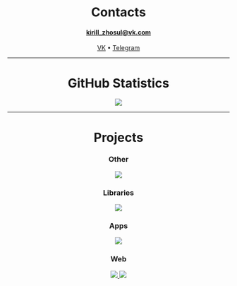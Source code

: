 <h1 align="center">Contacts</h1>
<h4 align="center"><a href="mailto: kirill_zhosul@vk.com">kirill_zhosul@vk.com</a></h4>
<p align="center">
  <a href="https://vk.com/kirillzhosul">VK</a> •
  <a href="https://t.me/kirillzhosul">Telegram</a>
</p>

<hr>
<h1 align="center">GitHub Statistics</h1>

<p align="center">
  <a href="https://github.com/kirillzhosul">
    <img src="https://github-readme-stats.vercel.app/api?username=kirillzhosul&show_icons=true&include_all_commits=true&count_private=true&disable_animations=true&hide_title=true">
  </a>
</p>

<hr>
<h1 align="center">Projects</h1>

<h3 align="center">Other</h3>
<p align="center">
  <a href="https://gofralang.github.io">
    <img src="https://github-readme-stats.vercel.app/api/pin/?username=gofralang&repo=core&show_owner=true">
  </a>
</p>

<h3 align="center">Libraries</h3>
<p align="center">
  <a href="https://kirillzhosul.github.io/gamemaker-scheduler">
    <img src="https://github-readme-stats.vercel.app/api/pin/?username=kirillzhosul&repo=gamemaker-scheduler&show_owner=true">
  </a>
</p>

<h3 align="center">Apps</h3>
<p align="center">
  <a href="https://kirillzhosul.github.io/gamemaker-paint-editor">
    <img src="https://github-readme-stats.vercel.app/api/pin/?username=kirillzhosul&repo=gamemaker-paint-editor&show_owner=true">
  </a>
</p>

<h3 align="center">Web</h3>
<p align="center">
  <a href="https://github.com/kirillzhosul/web-merchandise-shop/">
    <img src="https://github-readme-stats.vercel.app/api/pin/?username=kirillzhosul&repo=web-merchandise-shop&show_owner=true">
  </a>
  <a href="https://github.com/kirillzhosul/web-url-shortener/">
    <img src="https://github-readme-stats.vercel.app/api/pin/?username=kirillzhosul&repo=web-url-shortener&show_owner=true">
  </a>
</p>
